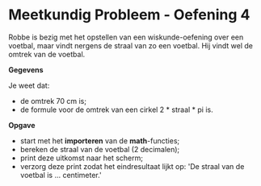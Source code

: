 # Meetkundig Probleem - Oefening 4
Robbe is bezig met het opstellen van een wiskunde-oefening over een voetbal, maar vindt nergens de straal van zo een voetbal. Hij vindt wel de omtrek van de voetbal. 

**Gegevens**

Je weet dat: 
* de omtrek 70 cm is; 
* de formule voor de omtrek van een cirkel 2 * straal * pi is.

**Opgave**
* start met het **importeren** van de **math**-functies;
* bereken de straal van de voetbal (2 decimalen);
* print deze uitkomst naar het scherm;
* verzorg deze print zodat het eindresultaat lijkt op: 
'De straal van de voetbal is ... centimeter.'


